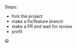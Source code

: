 Steps:
- fork the project
- make a fix/feature branch
- make a PR and wait for review
- profit

:smiley:
